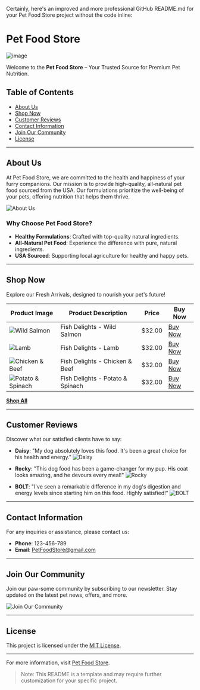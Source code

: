 Certainly, here's an improved and more professional GitHub README.md for your Pet Food Store project without the code inline:

# Pet Food Store

![image](https://github.com/Mohammed20037/Pet_Food_Store_website_template/assets/113844625/abd1851e-2bdc-404d-adf8-85f32ef71189)


Welcome to the **Pet Food Store** – Your Trusted Source for Premium Pet Nutrition.

## Table of Contents

- [About Us](#about-us)
- [Shop Now](#shop-now)
- [Customer Reviews](#customer-reviews)
- [Contact Information](#contact-information)
- [Join Our Community](#join-our-community)
- [License](#license)

---

## About Us

At Pet Food Store, we are committed to the health and happiness of your furry companions. Our mission is to provide high-quality, all-natural pet food sourced from the USA. Our formulations prioritize the well-being of your pets, offering nutrition that helps them thrive.

![About Us](https://d.newsweek.com/en/full/2259123/dog.jpg?w=790&f=1ff4f57a5a09736dc579c18884d1c83a)

### Why Choose Pet Food Store?

- **Healthy Formulations**: Crafted with top-quality natural ingredients.
- **All-Natural Pet Food**: Experience the difference with pure, natural ingredients.
- **USA Sourced**: Supporting local agriculture for healthy and happy pets.

---

## Shop Now

Explore our Fresh Arrivals, designed to nourish your pet's future!

| Product Image                                           | Product Description                | Price     | Buy Now   |
| ------------------------------------------------------- | ---------------------------------- | --------- | --------- |
| ![Wild Salmon](https://www.pawsitivelycanadian.ca/wp-content/uploads/2021/08/Salmon-Fillets.jpg) | Fish Delights - Wild Salmon         | $32.00    | [Buy Now](#shop-now) |
| ![Lamb](https://cdn.shoplightspeed.com/shops/626901/files/21335221/snack-21-dog-salmon-sushi-36g.jpg)      | Fish Delights - Lamb                | $32.00    | [Buy Now](#shop-now) |
| ![Chicken & Beef](https://target.scene7.com/is/image/Target/GUEST_9c23c950-2631-48bb-935e-9cef6dbcf0b2?wid=488&hei=488&fmt=pjpeg)      | Fish Delights - Chicken & Beef      | $32.00    | [Buy Now](#shop-now) |
| ![Potato & Spinach](https://shop-cdn-m.mediazs.com/bilder/greenwoods/veggie/sweet/potatoes/with/peas/carrots/spinach/6/400/greenwoods_dog_veggie_1_5kg_1000x1000_6.jpg)      | Fish Delights - Potato & Spinach    | $32.00    | [Buy Now](#shop-now) |

**[Shop All](#shop-now)**

---

## Customer Reviews

Discover what our satisfied clients have to say:

- **Daisy**: "My dog absolutely loves this food. It's been a great choice for his health and energy."
  ![Daisy](https://img.freepik.com/free-photo/woman-playing-with-her-dog-park_23-2148576958.jpg)

- **Rocky**: "This dog food has been a game-changer for my pup. His coat looks amazing, and he devours every meal!"
  ![Rocky](https://www.mosmanvet.com.au/wp-content/uploads/Corgi-Walking-1024x683.jpeg)

- **BOLT**: "I've seen a remarkable difference in my dog's digestion and energy levels since starting him on this food. Highly satisfied!"
  ![BOLT](https://aercmn.com/wp-content/uploads/2020/08/Untitled-design-2020-08-12T095242.679.png)

---

## Contact Information

For any inquiries or assistance, please contact us:

- **Phone**: 123-456-789
- **Email**: [PetFoodStore@gmail.com](mailto:PetFoodStore@gmail.com)

---

## Join Our Community

Join our paw-some community by subscribing to our newsletter. Stay updated on the latest pet news, offers, and more.

![Join Our Community](https://t4.ftcdn.net/jpg/01/99/00/79/360_F_199007925_NolyRdRrdYqUAGdVZV38P4WX8pYfBaRP.jpg)

---

## License

This project is licensed under the [MIT License](LICENSE).

---

For more information, visit [Pet Food Store](#).

> Note: This README is a template and may require further customization for your specific project.
